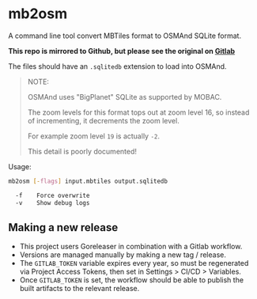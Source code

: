 # mb2osm

A command line tool convert MBTiles format to OSMAnd SQLite format.

**This repo is mirrored to Github, but please see the original on
[Gitlab](https://gitlab.com/spwoodcock/mb2osm)**

The files should have an `.sqlitedb` extension to load into OSMAnd.

> NOTE:
>
> OSMAnd uses "BigPlanet" SQLite as supported by MOBAC.
>
> The zoom levels for this format tops out at zoom level 16,
> so instead of incrementing, it decrements the zoom level.
>
> For example zoom level `19` is actually `-2`.
>
> This detail is poorly documented!

Usage:

```bash
mb2osm [-flags] input.mbtiles output.sqlitedb

  -f    Force overwrite
  -v    Show debug logs
```

## Making a new release

- This project users Goreleaser in combination with a Gitlab workflow.
- Versions are managed manually by making a new tag / release.
- The `GITLAB_TOKEN` variable expires every year, so must be regenerated
  via Project Access Tokens, then set in Settings > CI/CD > Variables.
- Once `GITLAB_TOKEN` is set, the workflow should be able to publish
  the built artifacts to the relevant release.
